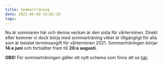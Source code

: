 ```yaml
---
title: Sommarträning
date: 2021-06-09 14:02:19
tags:
---
```


Nu är sommaren här och denna veckan är den sista för vårterminen. Direkt efter kommer vi dock börja med sommarträning vilket är tillgängligt för alla som är betalat terminsavgift för vårterminen 2021. Sommarträningen börjar **14:e juni** och fortsätter fram till **20:e augusti**.

**OBS!** För sommarträningen gäller ett nytt schema som finns att se [här](/schema).